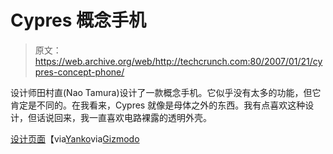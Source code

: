 # Cypres 概念手机

> 原文：<https://web.archive.org/web/http://techcrunch.com:80/2007/01/21/cypres-concept-phone/>

设计师田村直(Nao Tamura)设计了一款概念手机。它似乎没有太多的功能，但它肯定是不同的。在我看来，Cypres 就像是母体之外的东西。我有点喜欢这种设计，但话说回来，我一直喜欢电路裸露的透明外壳。

[设计页面](https://web.archive.org/web/20230322164148/http://www.kddi.com/design2006/)【via[Yanko](https://web.archive.org/web/20230322164148/http://www.yankodesign.com/product_info.php?products_id=1559)via[Gizmodo](https://web.archive.org/web/20230322164148/http://gizmodo.com/gadgets/cellphones/cypres-concept-pretty-noniphone-230200.php)